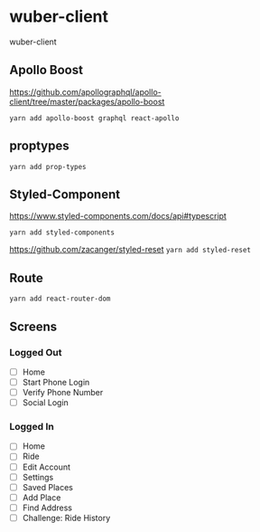 # wuber-client

wuber-client

## Apollo Boost

<https://github.com/apollographql/apollo-client/tree/master/packages/apollo-boost>

`yarn add apollo-boost graphql react-apollo`

## proptypes

`yarn add prop-types`

## Styled-Component

<https://www.styled-components.com/docs/api#typescript>

`yarn add styled-components`

<https://github.com/zacanger/styled-reset>
`yarn add styled-reset`

## Route

`yarn add react-router-dom`

## Screens

### Logged Out

- [ ] Home
- [ ] Start Phone Login
- [ ] Verify Phone Number
- [ ] Social Login

### Logged In

- [ ] Home
- [ ] Ride
- [ ] Edit Account
- [ ] Settings
- [ ] Saved Places
- [ ] Add Place
- [ ] Find Address
- [ ] Challenge: Ride History
